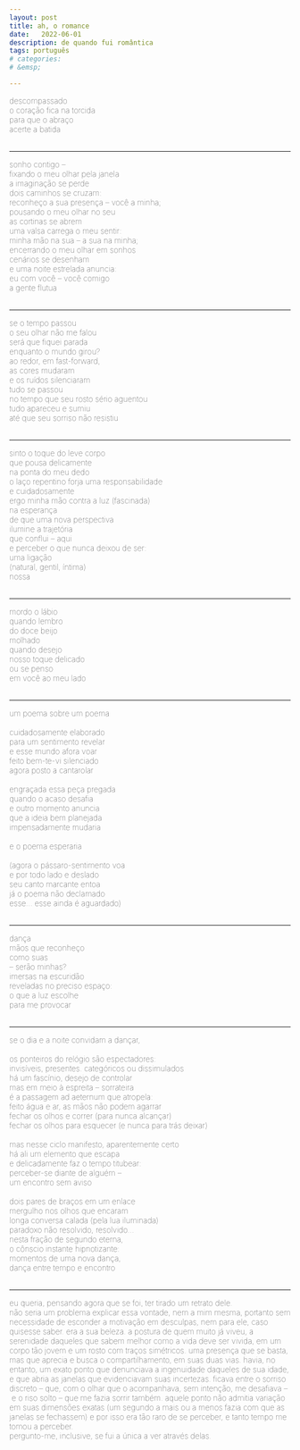 ```yaml
---
layout: post
title: ah, o romance
date:   2022-06-01
description: de quando fui romântica
tags: português
# categories: 
# &emsp;

---
```


<span style="font-size:14px;font-weight:lighter">
descompassado
<br> o coração fica na torcida
<br> para que o abraço
<br> acerte a batida
</span>
<br>
<br>

<hr>
<span style="font-size:14px;font-weight:lighter">
sonho contigo –
<br> fixando o meu olhar pela janela
<br> a imaginação se perde
<br> dois caminhos se cruzam:
<br> reconheço a sua presença – você a minha;
<br> pousando o meu olhar no seu
<br> as cortinas se abrem
<br> uma valsa carrega o meu sentir:
<br> minha mão na sua – a sua na minha;
<br> encerrando o meu olhar em sonhos
<br> cenários se desenham
<br> e uma noite estrelada anuncia:
<br> eu com você – você comigo
<br> a gente flutua
</span>
<br>
<br>

<hr>
<span style="font-size:14px;font-weight:lighter">
se o tempo passou
<br> o seu olhar não me falou
<br> será que fiquei parada
<br> enquanto o mundo girou?
<br> ao redor, em fast-forward,
<br> as cores mudaram
<br> e os ruídos silenciaram
<br> tudo se passou
<br> no tempo que seu rosto sério aguentou
<br> tudo apareceu e sumiu
<br> até que seu sorriso não resistiu
</span>
<br>
<br>


<hr>
<span style="font-size:14px;font-weight:lighter"> 
sinto o toque do leve corpo 
<br> que pousa delicamente
<br> na ponta do meu dedo
<br> o laço repentino forja uma responsabilidade
<br> e cuidadosamente
<br> ergo minha mão contra a luz (fascinada)
<br> na esperança
<br> de que uma nova perspectiva 
<br> ilumine a trajetória
<br> que conflui – aqui
<br> e perceber o que nunca deixou de ser:
<br> uma ligação
<br> (natural, gentil, íntima)
<br> nossa
</span>
<br>
<br>

<hr>
<span style="font-size:14px;font-weight:lighter"> 
mordo o lábio
<br> quando lembro
<br> do doce beijo
<br> molhado
<br> quando desejo
<br> nosso toque delicado
<br> ou se penso
<br> em você ao meu lado
</span>
<br>
<br>

<hr>
<span style="font-size:14px;font-weight:lighter"> 
um poema sobre um poema
<br> 
<br> cuidadosamente elaborado
<br> para um sentimento revelar
<br> e esse mundo afora voar
<br> feito bem-te-vi silenciado
<br> agora posto a cantarolar
<br> 
<br> engraçada essa peça pregada
<br> quando o acaso desafia
<br> e outro momento anuncia
<br> que a ideia bem planejada
<br> impensadamente mudaria
<br> 
<br> e o poema esperaria
<br>
<br> (agora o pássaro-sentimento voa
<br> e por todo lado e deslado
<br> seu canto marcante entoa
<br> já o poema não declamado
<br> esse... esse ainda é aguardado)
</span>
<br>
<br>

<hr>
<span style="font-size:14px;font-weight:lighter"> 
dança
<br> mãos que reconheço
<br> como suas
<br> – serão minhas?
<br> imersas na escuridão
<br> reveladas no preciso espaço:
<br> o que a luz escolhe
<br> para me provocar
</span>
<br>
<br>

<hr>
<span style="font-size:14px;font-weight:lighter">
se o dia e a noite convidam a dançar,
<br>
<br> os ponteiros do relógio são espectadores:
<br> invisíveis, presentes. categóricos ou dissimulados
<br> há um fascínio, desejo de controlar
<br> mas em meio à espreita – sorrateira
<br> é a passagem ad aeternum que atropela:
<br> feito água e ar, as mãos não podem agarrar
<br> fechar os olhos e correr (para nunca alcançar)
<br> fechar os olhos para esquecer (e nunca para trás deixar)
<br> 
<br> mas nesse ciclo manifesto, aparentemente certo
<br> há ali um elemento que escapa
<br> e delicadamente faz o tempo titubear: 
<br> perceber-se diante de alguém – 
<br> um encontro sem aviso
<br> 
<br> dois pares de braços em um enlace
<br> mergulho nos olhos que encaram
<br> longa conversa calada (pela lua iluminada)
<br> paradoxo não resolvido, resolvido...
<br> nesta fração de segundo eterna,
<br> o cônscio instante hipnotizante:
<br> momentos de uma nova dança,
<br> dança entre tempo e encontro
</span>
<br>
<br>

<hr>
<span style="font-size:14px;font-weight:lighter"> 
eu queria, pensando agora que se foi, ter tirado um retrato dele.
<br> não seria um problema explicar essa vontade, nem a mim mesma, portanto sem necessidade de esconder a motivação em desculpas, nem para ele, caso quisesse saber. era a sua beleza. a postura de quem muito já viveu, a serenidade daqueles que sabem melhor como a vida deve ser vivida, em um corpo tão jovem e um rosto com traços simétricos. uma presença que se basta, mas que aprecia e busca o compartilhamento, em suas duas vias. havia, no entanto, um exato ponto que denunciava a ingenuidade daqueles de sua idade, e que abria as janelas que evidenciavam suas incertezas. ficava entre o sorriso discreto – que, com o olhar que o acompanhava, sem intenção, me desafiava – e o riso solto – que me fazia sorrir também. aquele ponto não admitia variação em suas dimensões exatas (um segundo a mais ou a menos fazia com que as janelas se fechassem) e por isso era tão raro de se perceber, e tanto tempo me tomou a perceber.
<br> pergunto-me, inclusive, se fui a única a ver através delas.
</span>